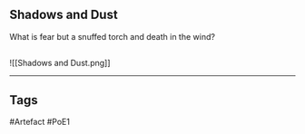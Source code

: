 ## Shadows and Dust
What is fear but a snuffed torch
and death in the wind?
##
![[Shadows and Dust.png]]

---
## Tags
#Artefact
#PoE1